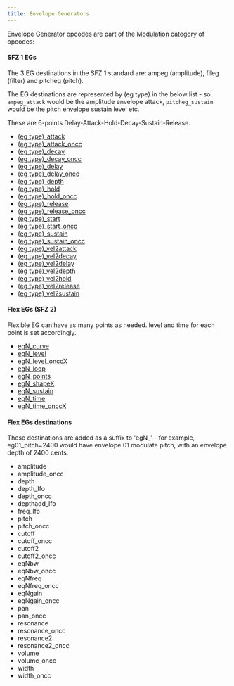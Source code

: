 ```yaml
---
title: Envelope Generators
---
```

Envelope Generator opcodes are part of the [Modulation](/opcodes/categories#modulation)
category of opcodes:

#### SFZ 1 EGs

The 3 EG destinations in the SFZ 1 standard are: ampeg (amplitude),
fileg (filter) and pitcheg (pitch).

The EG destinations are represented by (eg type) in the below list - so
`ampeg_attack` would be the amplitude envelope attack, `pitcheg_sustain` would be
the pitch envelope sustain level etc.

These are 6-points Delay-Attack-Hold-Decay-Sustain-Release.

- [(eg type)_attack](/opcodes/(eg_type)_attack)
- [(eg type)_attack_oncc](/opcodes/(eg_type)_attack)
- [(eg type)_decay](/opcodes/(eg_type)_decay)
- [(eg type)_decay_oncc](/opcodes/(eg_type)_decay)
- [(eg type)_delay](/opcodes/(eg_type)_delay)
- [(eg type)_delay_oncc](/opcodes/(eg_type)_delay)
- [(eg type)_depth](/opcodes/(eg_type)_depth)
- [(eg type)_hold](/opcodes/(eg_type)_hold)
- [(eg type)_hold_oncc](/opcodes/(eg_type)_hold)
- [(eg type)_release](/opcodes/(eg_type)_release)
- [(eg type)_release_oncc](/opcodes/(eg_type)_release)
- [(eg type)_start](/opcodes/(eg_type)_start)
- [(eg type)_start_oncc](/opcodes/(eg_type)_start)
- [(eg type)_sustain](/opcodes/(eg_type)_sustain)
- [(eg type)_sustain_oncc](/opcodes/(eg_type)_sustain)
- [(eg type)_vel2attack](/opcodes/(eg_type)_vel2attack)
- [(eg type)_vel2decay](/opcodes/(eg_type)_vel2decay)
- [(eg type)_vel2delay](/opcodes/(eg_type)_vel2delay)
- [(eg type)_vel2depth](/opcodes/(eg_type)_vel2depth)
- [(eg type)_vel2hold](/opcodes/(eg_type)_vel2hold)
- [(eg type)_vel2release](/opcodes/(eg_type)_vel2release)
- [(eg type)_vel2sustain](/opcodes/(eg_type)_vel2sustain)

#### Flex EGs (SFZ 2)

Flexible EG can have as many points as needed. level and time for each point is
set accordingly.

- [egN_curve](/opcodes/egN_curve)
- [egN_level](/opcodes/egN_level)
- [egN_level_onccX](/opcodes/egN_level)
- [egN_loop](/opcodes/egN_loop)
- [egN_points](/opcodes/egN_points)
- [egN_shapeX](/opcodes/egN_shapeX)
- [egN_sustain](/opcodes/egN_sustain)
- [egN_time](/opcodes/egN_time)
- [egN_time_onccX](/opcodes/egN_time)

#### Flex EGs destinations

These destinations are added as a suffix to 'egN_' - for example,
eg01_pitch=2400 would have envelope 01 modulate pitch,
with an envelope depth of 2400 cents.

- amplitude
- amplitude_oncc
- depth
- depth_lfo
- depth_oncc
- depthadd_lfo
- freq_lfo
- pitch
- pitch_oncc
- cutoff
- cutoff_oncc
- cutoff2
- cutoff2_oncc
- eqNbw
- eqNbw_oncc
- eqNfreq
- eqNfreq_oncc
- eqNgain
- eqNgain_oncc
- pan
- pan_oncc
- resonance
- resonance_oncc
- resonance2
- resonance2_oncc
- volume
- volume_oncc
- width
- width_oncc 
